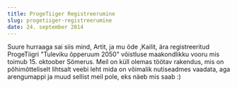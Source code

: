 ```yaml
---
title: ProgeTiiger Registreerumine
slug: progetiiger-registreerumine
date: 24. september 2014
---
```


Suure hurraaga sai siis mind, Artit, ja mu õde ,Kailit, ära registreeritud ProgeTiigri 
"Tuleviku õpperuum 2050" võistluse maakondlikku vooru mis toimub 15. oktoober Sõmerus. 
Meil on küll olemas töötav rakendus, mis on põhimõtteliselt lihtsalt veebi leht mida on 
võimalik nutiseadmes vaadata, aga arengumappi ja muud sellist meil pole, 
eks näeb mis saab :)


